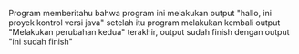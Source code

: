 Program memberitahu bahwa program ini melakukan output "hallo, ini proyek kontrol versi java"
setelah itu program melakukan kembali output "Melakukan perubahan kedua"
terakhir, output sudah finish dengan output "ini sudah finish"
